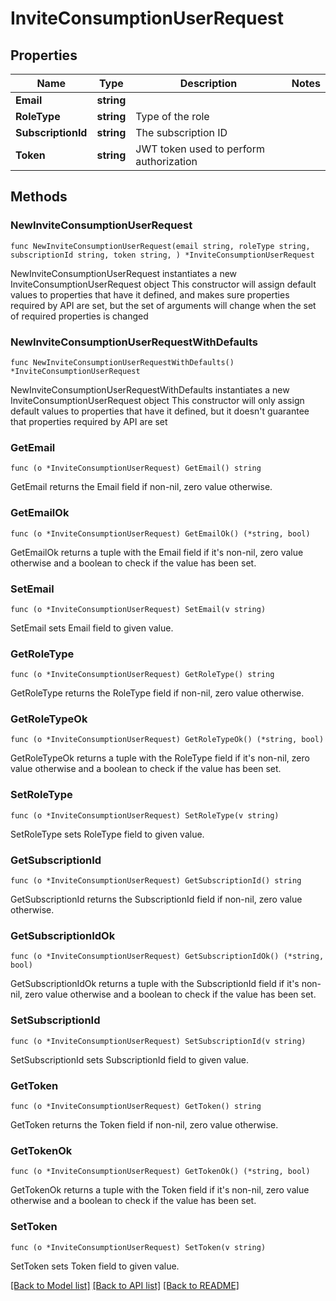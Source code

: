 # InviteConsumptionUserRequest

## Properties

Name | Type | Description | Notes
------------ | ------------- | ------------- | -------------
**Email** | **string** |  | 
**RoleType** | **string** | Type of the role | 
**SubscriptionId** | **string** | The subscription ID | 
**Token** | **string** | JWT token used to perform authorization | 

## Methods

### NewInviteConsumptionUserRequest

`func NewInviteConsumptionUserRequest(email string, roleType string, subscriptionId string, token string, ) *InviteConsumptionUserRequest`

NewInviteConsumptionUserRequest instantiates a new InviteConsumptionUserRequest object
This constructor will assign default values to properties that have it defined,
and makes sure properties required by API are set, but the set of arguments
will change when the set of required properties is changed

### NewInviteConsumptionUserRequestWithDefaults

`func NewInviteConsumptionUserRequestWithDefaults() *InviteConsumptionUserRequest`

NewInviteConsumptionUserRequestWithDefaults instantiates a new InviteConsumptionUserRequest object
This constructor will only assign default values to properties that have it defined,
but it doesn't guarantee that properties required by API are set

### GetEmail

`func (o *InviteConsumptionUserRequest) GetEmail() string`

GetEmail returns the Email field if non-nil, zero value otherwise.

### GetEmailOk

`func (o *InviteConsumptionUserRequest) GetEmailOk() (*string, bool)`

GetEmailOk returns a tuple with the Email field if it's non-nil, zero value otherwise
and a boolean to check if the value has been set.

### SetEmail

`func (o *InviteConsumptionUserRequest) SetEmail(v string)`

SetEmail sets Email field to given value.


### GetRoleType

`func (o *InviteConsumptionUserRequest) GetRoleType() string`

GetRoleType returns the RoleType field if non-nil, zero value otherwise.

### GetRoleTypeOk

`func (o *InviteConsumptionUserRequest) GetRoleTypeOk() (*string, bool)`

GetRoleTypeOk returns a tuple with the RoleType field if it's non-nil, zero value otherwise
and a boolean to check if the value has been set.

### SetRoleType

`func (o *InviteConsumptionUserRequest) SetRoleType(v string)`

SetRoleType sets RoleType field to given value.


### GetSubscriptionId

`func (o *InviteConsumptionUserRequest) GetSubscriptionId() string`

GetSubscriptionId returns the SubscriptionId field if non-nil, zero value otherwise.

### GetSubscriptionIdOk

`func (o *InviteConsumptionUserRequest) GetSubscriptionIdOk() (*string, bool)`

GetSubscriptionIdOk returns a tuple with the SubscriptionId field if it's non-nil, zero value otherwise
and a boolean to check if the value has been set.

### SetSubscriptionId

`func (o *InviteConsumptionUserRequest) SetSubscriptionId(v string)`

SetSubscriptionId sets SubscriptionId field to given value.


### GetToken

`func (o *InviteConsumptionUserRequest) GetToken() string`

GetToken returns the Token field if non-nil, zero value otherwise.

### GetTokenOk

`func (o *InviteConsumptionUserRequest) GetTokenOk() (*string, bool)`

GetTokenOk returns a tuple with the Token field if it's non-nil, zero value otherwise
and a boolean to check if the value has been set.

### SetToken

`func (o *InviteConsumptionUserRequest) SetToken(v string)`

SetToken sets Token field to given value.



[[Back to Model list]](../README.md#documentation-for-models) [[Back to API list]](../README.md#documentation-for-api-endpoints) [[Back to README]](../README.md)


